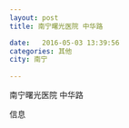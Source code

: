 ```yaml
--- 
layout: post 
title: 南宁曙光医院 中华路

date:   2016-05-03 13:39:56 
categories: 其他  
city: 南宁
  
--- 
```

   
南宁曙光医院 中华路

信息

